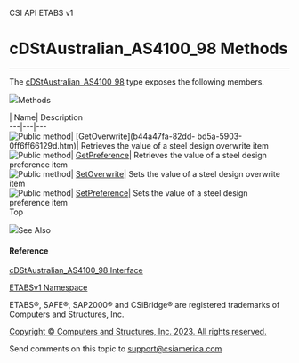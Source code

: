 ﻿

CSI API ETABS v1

# cDStAustralian_AS4100_98 Methods  
  
---  
  
The [cDStAustralian_AS4100_98](2f607101-828b-627d-098e-4c646b1a3ae4.htm) type
exposes the following members.

![](../icons/SectionExpanded.png)Methods

| Name| Description  
---|---|---  
![Public method](../icons/pubmethod.gif)| [GetOverwrite](b44a47fa-82dd-
bd5a-5903-0ff6ff66129d.htm)|  Retrieves the value of a steel design overwrite
item  
![Public method](../icons/pubmethod.gif)|
[GetPreference](be6e285e-b65f-8a74-f8bd-2334e551c36b.htm)|  Retrieves the
value of a steel design preference item  
![Public method](../icons/pubmethod.gif)|
[SetOverwrite](e600f260-ff14-c6c1-f28a-76a5b26362e0.htm)|  Sets the value of a
steel design overwrite item  
![Public method](../icons/pubmethod.gif)|
[SetPreference](31562cda-b5dc-8c80-e786-a33b2153dff2.htm)|  Sets the value of
a steel design preference item  
Top

![](../icons/SectionExpanded.png)See Also

#### Reference

[cDStAustralian_AS4100_98 Interface](2f607101-828b-627d-098e-4c646b1a3ae4.htm)

[ETABSv1 Namespace](2780f1b8-2033-5289-2298-1cdb2a7508d9.htm)

ETABS®, SAFE®, SAP2000® and CSiBridge® are registered trademarks of Computers
and Structures, Inc.  

[Copyright © Computers and Structures, Inc. 2023. All rights
reserved.](http://www.csiamerica.com)

Send comments on this topic to
[support@csiamerica.com](mailto:support%40csiamerica.com?Subject=CSI%20API%20ETABS%20v1)


